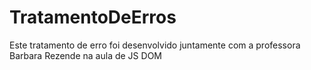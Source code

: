 # TratamentoDeErros
Este tratamento de erro foi desenvolvido juntamente com a professora Barbara Rezende na aula de JS DOM
